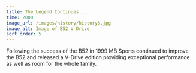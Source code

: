 ```yaml
---
title: The Legend Continues...
time: 2000
image_url: /images/history/history6.jpg
image_alt: Image of B52 V Drive
sort_order: 5
---
```


Following the success of the B52 in 1999 MB Sports continued to improve the B52 and released a V-Drive edition providing exceptional performance as well as room for the whole family.
